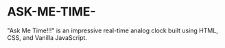 # ASK-ME-TIME-
"Ask Me Time!!!" is an impressive real-time analog clock built using HTML, CSS, and Vanilla JavaScript. 
